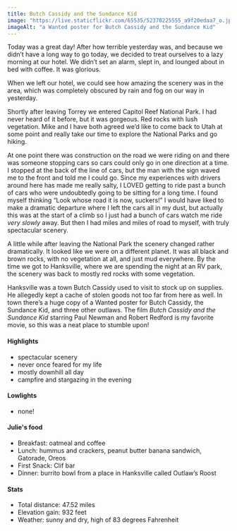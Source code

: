 ```yaml
---
title: Butch Cassidy and the Sundance Kid
image: "https://live.staticflickr.com/65535/52378225555_a9f20edaa7_o.jpg"
imageAlt: "a Wanted poster for Butch Cassidy and the Sundance Kid"
---
```


Today was a great day! After how terrible yesterday was, and because we didn’t have a long way to go today, we decided to treat ourselves to a lazy morning at our hotel. We didn’t set an alarm, slept in, and lounged about in bed with coffee. It was glorious. 

When we left our hotel, we could see how amazing the scenery was in the area, which was completely obscured by rain and fog on our way in yesterday. 

Shortly after leaving Torrey we entered Capitol Reef National Park. I had never heard of it before, but it was gorgeous. Red rocks with lush vegetation. Mike and I have both agreed we’d like to come back to Utah at some point and really take our time to explore the National Parks and go hiking. 

At one point there was construction on the road we were riding on and there was someone stopping cars so cars could only go in one direction at a time. I stopped at the back of the line of cars, but the man with the sign waved me to the front and told me I could go. Since my experiences with drivers around here has made me really salty, I LOVED getting to ride past a bunch of cars who were undoubtedly going to be sitting for a long time. I found myself thinking “Look whose road it is now, suckers!”  I would have liked to make a dramatic departure where I left the cars all in my dust, but actually this was at the start of a climb so I just had a bunch of cars watch me ride _very slowly_ away. But then I had miles and miles of road to myself, with truly spectacular scenery.

A little while after leaving the National Park the scenery changed rather dramatically. It looked like we were on a different planet. It was all black and brown rocks, with no vegetation at all, and just mud everywhere. By the time we got to Hanksville, where we are spending the night at an RV park, the scenery was back to mostly red rocks with some vegetation. 

Hanksville was a town Butch Cassidy used to visit to stock up on supplies. He allegedly kept a cache of stolen goods not too far from here as well. In town there’s a huge copy of a Wanted poster for Butch Cassidy, the Sundance Kid, and three other outlaws. The film _Butch Cassidy and the Sundance Kid_ starring Paul Newman and Robert Redford is my favorite movie, so this was a neat place to stumble upon!

#### Highlights
- spectacular scenery
- never once feared for my life
- mostly downhill all day
- campfire and stargazing in the evening

#### Lowlights
- none!


#### Julie's food
- Breakfast: oatmeal and coffee
- Lunch: hummus and crackers, peanut butter banana sandwich, Gatorade, Oreos 
- First Snack: Clif bar
- Dinner: burrito bowl from a place in Hanksville called Outlaw’s Roost

#### Stats
- Total distance: 47.52 miles
- Elevation gain: 932 feet
- Weather: sunny and dry, high of 83 degrees Fahrenheit
